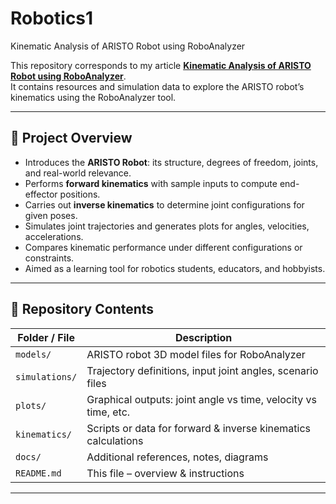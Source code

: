 # Robotics1
Kinematic Analysis of ARISTO Robot using RoboAnalyzer

This repository corresponds to my article **[Kinematic Analysis of ARISTO Robot using RoboAnalyzer](https://medium.com/@manojreddy2404/kinematic-analysis-of-aristo-robot-using-roboanalyzer-a7d5f33a9742)**.  
It contains resources and simulation data to explore the ARISTO robot’s kinematics using the RoboAnalyzer tool.

---

## 📌 Project Overview
- Introduces the **ARISTO Robot**: its structure, degrees of freedom, joints, and real-world relevance.  
- Performs **forward kinematics** with sample inputs to compute end-effector positions.  
- Carries out **inverse kinematics** to determine joint configurations for given poses.  
- Simulates joint trajectories and generates plots for angles, velocities, accelerations.  
- Compares kinematic performance under different configurations or constraints.  
- Aimed as a learning tool for robotics students, educators, and hobbyists.

---

## 📂 Repository Contents

| Folder / File           | Description |
|--------------------------|-------------|
| `models/`               | ARISTO robot 3D model files for RoboAnalyzer |
| `simulations/`          | Trajectory definitions, input joint angles, scenario files |
| `plots/`                | Graphical outputs: joint angle vs time, velocity vs time, etc. |
| `kinematics/`           | Scripts or data for forward & inverse kinematics calculations |
| `docs/`                 | Additional references, notes, diagrams |
| `README.md`             | This file – overview & instructions |

---
